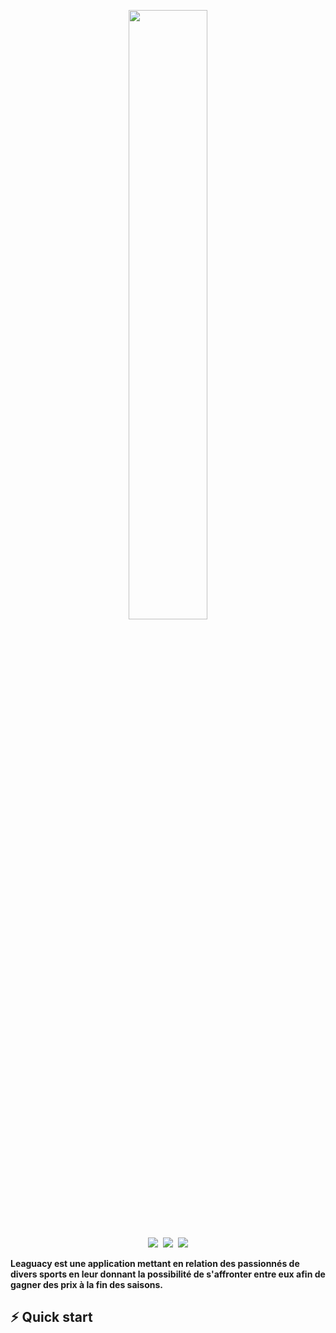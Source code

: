 <p align="center"><img width=50% src="https://i.ibb.co/kDHYx4b/preview-removebg-preview.png"></p>


<p align="center"><img src="https://img.shields.io/badge/Java-1.11-fdff00?style=for-the-badge&logo=Java">&nbsp;
<img src="https://img.shields.io/badge/Spring-2.6.4-fdff00?style=for-the-badge&logo=Spring">&nbsp;
<img src="https://img.shields.io/badge/MySQL-8-fdff00?style=for-the-badge&logo=Java"></p>

**Leaguacy est une application mettant en relation des passionnés de divers sports en leur donnant la possibilité de s'affronter entre eux afin de gagner des prix à la fin des saisons.**

## ⚡️ Quick start
